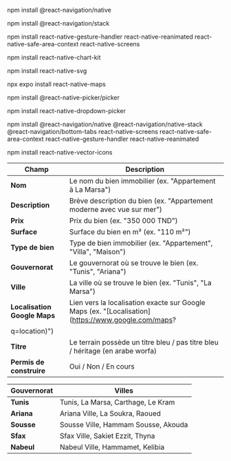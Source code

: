 npm install @react-navigation/native

npm install @react-navigation/stack

npm install react-native-gesture-handler react-native-reanimated react-native-safe-area-context react-native-screens

npm install react-native-chart-kit

npm install react-native-svg

npx expo install react-native-maps

npm install @react-native-picker/picker

npm install react-native-dropdown-picker

npm install @react-navigation/native @react-navigation/native-stack @react-navigation/bottom-tabs react-native-screens react-native-safe-area-context react-native-gesture-handler react-native-reanimated

npm install react-native-vector-icons


| **Champ**                | **Description**                                                                  |
|--------------------------|----------------------------------------------------------------------------------|
| **Nom**                  | Le nom du bien immobilier (ex. "Appartement à La Marsa")                          |
| **Description**          | Brève description du bien (ex. "Appartement moderne avec vue sur mer")            |
| **Prix**                 | Prix du bien (ex. "350 000 TND")                                                 |
| **Surface**              | Surface du bien en m² (ex. "110 m²")                                             |
| **Type de bien**         | Type de bien immobilier (ex. "Appartement", "Villa", "Maison")                    |
| **Gouvernorat**          | Le gouvernorat où se trouve le bien (ex. "Tunis", "Ariana")                       |
| **Ville**                | La ville où se trouve le bien (ex. "Tunis", "La Marsa")                           |
| **Localisation Google Maps** | Lien vers la localisation exacte sur Google Maps (ex. "[Localisation](https://www.google.com/maps?
q=location)") |
| **Titre**                | Le terrain possède un titre bleu / pas titre bleu / héritage (en arabe worfa)                          |
| **Permis de construire**                | Oui / Non / En cours                           |



| **Gouvernorat** | **Villes**                                                         |
|-----------------|--------------------------------------------------------------------|
| **Tunis**       | Tunis, La Marsa, Carthage, Le Kram                                |
| **Ariana**      | Ariana Ville, La Soukra, Raoued                                    |
| **Sousse**      | Sousse Ville, Hammam Sousse, Akouda                                |
| **Sfax**        | Sfax Ville, Sakiet Ezzit, Thyna                                    |
| **Nabeul**      | Nabeul Ville, Hammamet, Kelibia                                    |
